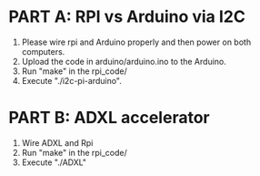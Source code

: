 # PART A: RPI vs Arduino via I2C
1. Please wire rpi and Arduino properly and then power on both computers.
2. Upload the code in arduino/arduino.ino to the Arduino.
3. Run "make" in the rpi_code/
4. Execute "./i2c-pi-arduino".

# PART B: ADXL accelerator
1. Wire ADXL and Rpi
2. Run "make" in the rpi_code/
3. Execute "./ADXL"
